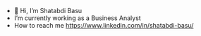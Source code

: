 - 👋 Hi, I’m Shatabdi Basu
-  I’m currently  working as a Business Analyst
-  How to reach me https://www.linkedin.com/in/shatabdi-basu/

